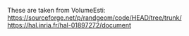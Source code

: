 These are taken from VolumeEsti:
https://sourceforge.net/p/randgeom/code/HEAD/tree/trunk/
https://hal.inria.fr/hal-01897272/document

